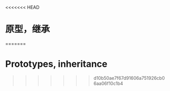 <<<<<<< HEAD
# 原型，继承
=======
# Prototypes, inheritance
>>>>>>> d10b50ae7f67d91606a751926cb06aa06f10c1b4

